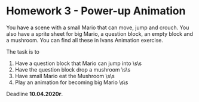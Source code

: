 # Homework 3 - Power-up Animation

You have a scene with a small Mario that can move, jump and crouch.
You also have a sprite sheet for big Mario, a question block, an empty block and a mushroom.
You can find all these in Ivans Animation exercise.

The task is to  

1) Have a question block that Mario can jump into  \s\s
2) Have the question block drop a mushroom  \s\s
3) Have small Mario eat the Mushroom   \s\s
4) Play an animation for becoming big Mario  \s\s

Deadline **10.04.2020г**.